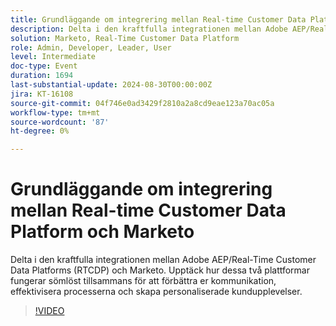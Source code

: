 ```yaml
---
title: Grundläggande om integrering mellan Real-time Customer Data Platform och Marketo
description: Delta i den kraftfulla integrationen mellan Adobe AEP/Real-Time Customer Data Platforms och Marketo. Upptäck hur dessa två plattformar fungerar sömlöst tillsammans för att förbättra er kommunikation, effektivisera processerna och skapa personaliserade kundupplevelser.
solution: Marketo, Real-Time Customer Data Platform
role: Admin, Developer, Leader, User
level: Intermediate
doc-type: Event
duration: 1694
last-substantial-update: 2024-08-30T00:00:00Z
jira: KT-16108
source-git-commit: 04f746e0ad3429f2810a2a8cd9eae123a70ac05a
workflow-type: tm+mt
source-wordcount: '87'
ht-degree: 0%

---
```



# Grundläggande om integrering mellan Real-time Customer Data Platform och Marketo

Delta i den kraftfulla integrationen mellan Adobe AEP/Real-Time Customer Data Platforms (RTCDP) och Marketo. Upptäck hur dessa två plattformar fungerar sömlöst tillsammans för att förbättra er kommunikation, effektivisera processerna och skapa personaliserade kundupplevelser.

>[!VIDEO](https://video.tv.adobe.com/v/3433222/?learn=on)
